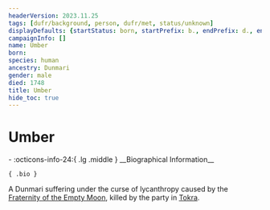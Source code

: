 ```yaml
---
headerVersion: 2023.11.25
tags: [dufr/background, person, dufr/met, status/unknown]
displayDefaults: {startStatus: born, startPrefix: b., endPrefix: d., endStatus: died}
campaignInfo: []
name: Umber
born:
species: human
ancestry: Dunmari
gender: male
died: 1748
title: Umber
hide_toc: true
---
```

# Umber
<div class="grid cards ext-narrow-margin ext-one-column" markdown>
- :octicons-info-24:{ .lg .middle } __Biographical Information__

    { .bio }

</div>


A Dunmari suffering under the curse of lycanthropy caused by the [Fraternity of the Empty Moon](<../../groups/fraternity-of-the-empty-moon.md>), killed by the party in [Tokra](<../../gazetteer/greater-dunmar/realms/dunmar/central-dunmar/tokra/tokra.md>). 